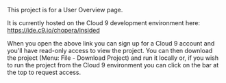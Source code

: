 This project is for a User Overview page.

It is currently hosted on the Cloud 9 development environment here: https://ide.c9.io/chopera/insided

When you open the above link you can sign up for a Cloud 9 account and you'll have read-only access to view the project.
You can then download the project (Menu: File - Download Project) and run it locally or, if you wish to run the project from the Cloud 9 environment you can click on the bar at the top to request access.
